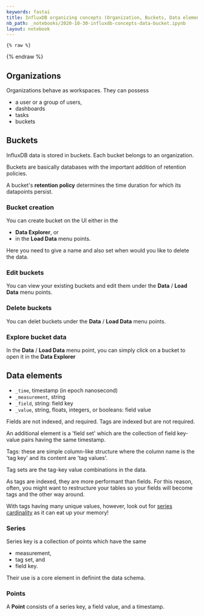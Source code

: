 ```yaml
---
keywords: fastai
title: InfluxDB organizing concepts (Organization, Buckets, Data elements)
nb_path: _notebooks/2020-10-30-influxdb-concepts-data-bucket.ipynb
layout: notebook
---
```


<!--
#################################################
### THIS FILE WAS AUTOGENERATED! DO NOT EDIT! ###
#################################################
# file to edit: _notebooks/2020-10-30-influxdb-concepts-data-bucket.ipynb
-->

<div class="container" id="notebook-container">
        
    {% raw %}
    
<div class="cell border-box-sizing code_cell rendered">

</div>
    {% endraw %}

<div class="cell border-box-sizing text_cell rendered"><div class="inner_cell">
<div class="text_cell_render border-box-sizing rendered_html">
<h2 id="Organizations">Organizations<a class="anchor-link" href="#Organizations"> </a></h2><p>Organizations behave as workspaces. They can possess</p>
<ul>
<li>a user or a group of users,</li>
<li>dashboards</li>
<li>tasks</li>
<li>buckets</li>
</ul>

</div>
</div>
</div>
<div class="cell border-box-sizing text_cell rendered"><div class="inner_cell">
<div class="text_cell_render border-box-sizing rendered_html">
<h2 id="Buckets">Buckets<a class="anchor-link" href="#Buckets"> </a></h2><p>InfluxDB data is stored in buckets. Each bucket belongs to an organization.</p>
<p>Buckets are basically databases with the important addition of retention policies.</p>
<p>A bucket's <strong>retention policy</strong> determines the time duration for which its datapoints persist.</p>
<h3 id="Bucket-creation">Bucket creation<a class="anchor-link" href="#Bucket-creation"> </a></h3><p>You can create bucket on the UI either in the</p>
<ul>
<li><strong>Data Explorer</strong>, or</li>
<li>in the <strong>Load Data</strong> menu points.</li>
</ul>
<p>Here you need to give a name and also set when would you like to delete the data.</p>
<h3 id="Edit-buckets">Edit buckets<a class="anchor-link" href="#Edit-buckets"> </a></h3><p>You can view your existing buckets and edit them under the <strong>Data</strong> / <strong>Load Data</strong> menu points.</p>
<h3 id="Delete-buckets">Delete buckets<a class="anchor-link" href="#Delete-buckets"> </a></h3><p>You can delet buckets under the <strong>Data</strong> / <strong>Load Data</strong> menu points.</p>
<h3 id="Explore-bucket-data">Explore bucket data<a class="anchor-link" href="#Explore-bucket-data"> </a></h3><p>In the <strong>Data</strong> / <strong>Load Data</strong> menu point, you can simply click on a bucket to open it in the <strong>Data Explorer</strong></p>

</div>
</div>
</div>
<div class="cell border-box-sizing text_cell rendered"><div class="inner_cell">
<div class="text_cell_render border-box-sizing rendered_html">
<h2 id="Data-elements">Data elements<a class="anchor-link" href="#Data-elements"> </a></h2>
</div>
</div>
</div>
<div class="cell border-box-sizing text_cell rendered"><div class="inner_cell">
<div class="text_cell_render border-box-sizing rendered_html">
<ul>
<li><code>_time</code>, timestamp (in epoch nanosecond)</li>
<li><code>_measurement</code>, string</li>
<li><code>_field</code>, string: field key</li>
<li><code>_value</code>, string, floats, integers, or booleans: field value</li>
</ul>
<p>Fields are not indexed, and required. Tags are indexed but are not required.</p>
<p>An additional element is a 'field set' which are the collection of field key-value pairs having the same timestamp.</p>
<p>Tags: these are simple column-like structure where the column name is the 'tag key' and its content are 'tag values'.</p>
<p>Tag sets are the tag-key value combinations in the data.</p>
<p>As tags are indexed, they are more performant than fields. For this reason, often, you might want to restructure your tables so your fields will become tags and the other way around.</p>
<p>With tags having many unique values, however, look out for <a href="https://docs.influxdata.com/influxdb/v2.0/reference/glossary/#series-cardinality">series cardinality</a> as it can eat up your memory!</p>
<h3 id="Series">Series<a class="anchor-link" href="#Series"> </a></h3><p>Series key is a collection of points which have the same</p>
<ul>
<li>measurement,</li>
<li>tag set, and</li>
<li>field key.</li>
</ul>
<p>Their use is a core element in definint the data schema.</p>
<h3 id="Points">Points<a class="anchor-link" href="#Points"> </a></h3><p>A <strong>Point</strong> consists of a series key, a field value, and a timestamp.</p>

</div>
</div>
</div>
</div>
 

